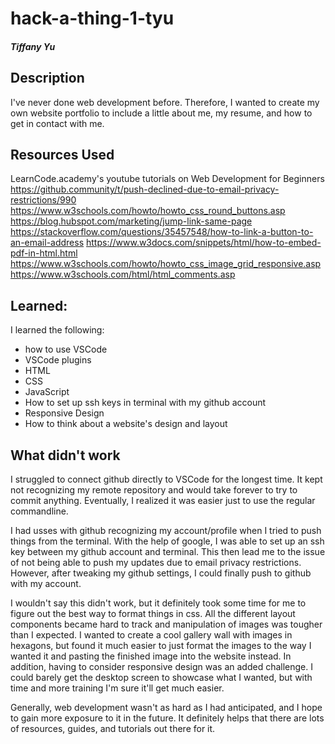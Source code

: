 # hack-a-thing-1-tyu
##### Tiffany Yu

## Description
I've never done web development before. Therefore, I wanted to create my own website portfolio to include a little about me, my resume, and how to get in contact with me. 

## Resources Used
LearnCode.academy's youtube tutorials on Web Development for Beginners
https://github.community/t/push-declined-due-to-email-privacy-restrictions/990
https://www.w3schools.com/howto/howto_css_round_buttons.asp
https://blog.hubspot.com/marketing/jump-link-same-page
https://stackoverflow.com/questions/35457548/how-to-link-a-button-to-an-email-address
https://www.w3docs.com/snippets/html/how-to-embed-pdf-in-html.html
https://www.w3schools.com/howto/howto_css_image_grid_responsive.asp
https://www.w3schools.com/html/html_comments.asp


## Learned:
I learned the following:
- how to use VSCode
- VSCode plugins
- HTML
- CSS
- JavaScript
- How to set up ssh keys in terminal with my github account
- Responsive Design
- How to think about a website's design and layout



## What didn't work
I struggled to connect github directly to VSCode for the longest time. It kept not recognizing my remote repository and would take forever to try to commit anything. Eventually, I realized it was easier just to use the regular commandline. 

I had usses with github recognizing my account/profile when I tried to push things from the terminal. With the help of google, I was able to set up an ssh key between my github account and terminal. This then lead me to the issue of not being able to push my updates due to email privacy restrictions. However, after tweaking my github settings, I could finally push to github with my account.

I wouldn't say this didn't work, but it definitely took some time for me to figure out the best way to format things in css. All the different layout components became hard to track and manipulation of images was tougher than I expected. I wanted to create a cool gallery wall with images in hexagons, but found it much easier to just format the images to the way I wanted it and pasting the finished image into the website instead. In addition, having to consider responsive design was an added challenge. I could barely get the desktop screen to showcase what I wanted, but with time and more training I'm sure it'll get much easier. 

Generally, web development wasn't as hard as I had anticipated, and I hope to gain more exposure to it in the future. It definitely helps that there are lots of resources, guides, and tutorials out there for it. 

